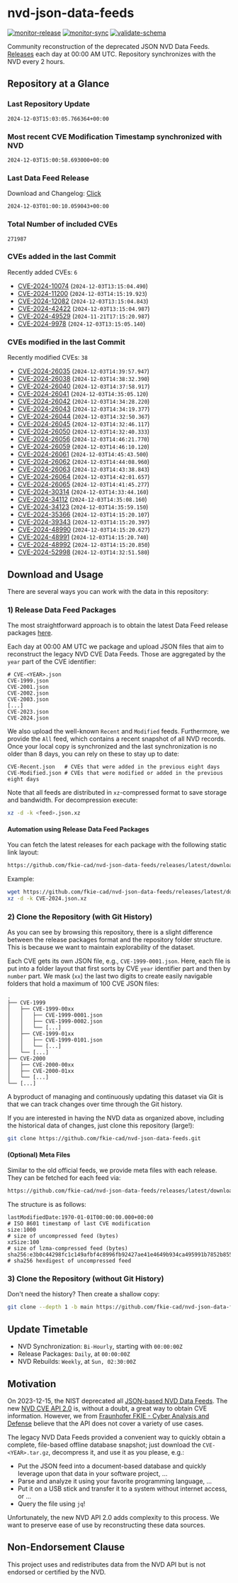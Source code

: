 # nvd-json-data-feeds

[![monitor-release](https://github.com/fkie-cad/nvd-json-data-feeds/actions/workflows/monitor_release.yml/badge.svg)](https://github.com/fkie-cad/nvd-json-data-feeds/actions/workflows/monitor_release.yml)
[![monitor-sync](https://github.com/fkie-cad/nvd-json-data-feeds/actions/workflows/monitor_sync.yml/badge.svg)](https://github.com/fkie-cad/nvd-json-data-feeds/actions/workflows/monitor_sync.yml)
[![validate-schema](https://github.com/fkie-cad/nvd-json-data-feeds/actions/workflows/validate_schema.yml/badge.svg)](https://github.com/fkie-cad/nvd-json-data-feeds/actions/workflows/validate_schema.yml)

Community reconstruction of the deprecated JSON NVD Data Feeds.
[Releases](https://github.com/fkie-cad/nvd-json-data-feeds/releases/latest) each day at 00:00 AM UTC.
Repository synchronizes with the NVD every 2 hours.

## Repository at a Glance

### Last Repository Update

```plain
2024-12-03T15:03:05.766364+00:00
```

### Most recent CVE Modification Timestamp synchronized with NVD

```plain
2024-12-03T15:00:58.693000+00:00
```

### Last Data Feed Release

Download and Changelog: [Click](https://github.com/fkie-cad/nvd-json-data-feeds/releases/latest)

```plain
2024-12-03T01:00:10.059043+00:00
```

### Total Number of included CVEs

```plain
271987
```

### CVEs added in the last Commit

Recently added CVEs: `6`

- [CVE-2024-10074](CVE-2024/CVE-2024-100xx/CVE-2024-10074.json) (`2024-12-03T13:15:04.490`)
- [CVE-2024-11200](CVE-2024/CVE-2024-112xx/CVE-2024-11200.json) (`2024-12-03T14:15:19.923`)
- [CVE-2024-12082](CVE-2024/CVE-2024-120xx/CVE-2024-12082.json) (`2024-12-03T13:15:04.843`)
- [CVE-2024-42422](CVE-2024/CVE-2024-424xx/CVE-2024-42422.json) (`2024-12-03T13:15:04.987`)
- [CVE-2024-49529](CVE-2024/CVE-2024-495xx/CVE-2024-49529.json) (`2024-11-21T17:15:20.987`)
- [CVE-2024-9978](CVE-2024/CVE-2024-99xx/CVE-2024-9978.json) (`2024-12-03T13:15:05.140`)


### CVEs modified in the last Commit

Recently modified CVEs: `38`

- [CVE-2024-26035](CVE-2024/CVE-2024-260xx/CVE-2024-26035.json) (`2024-12-03T14:39:57.947`)
- [CVE-2024-26038](CVE-2024/CVE-2024-260xx/CVE-2024-26038.json) (`2024-12-03T14:38:32.390`)
- [CVE-2024-26040](CVE-2024/CVE-2024-260xx/CVE-2024-26040.json) (`2024-12-03T14:37:58.917`)
- [CVE-2024-26041](CVE-2024/CVE-2024-260xx/CVE-2024-26041.json) (`2024-12-03T14:35:05.120`)
- [CVE-2024-26042](CVE-2024/CVE-2024-260xx/CVE-2024-26042.json) (`2024-12-03T14:34:28.220`)
- [CVE-2024-26043](CVE-2024/CVE-2024-260xx/CVE-2024-26043.json) (`2024-12-03T14:34:19.377`)
- [CVE-2024-26044](CVE-2024/CVE-2024-260xx/CVE-2024-26044.json) (`2024-12-03T14:32:50.367`)
- [CVE-2024-26045](CVE-2024/CVE-2024-260xx/CVE-2024-26045.json) (`2024-12-03T14:32:46.117`)
- [CVE-2024-26050](CVE-2024/CVE-2024-260xx/CVE-2024-26050.json) (`2024-12-03T14:32:40.333`)
- [CVE-2024-26056](CVE-2024/CVE-2024-260xx/CVE-2024-26056.json) (`2024-12-03T14:46:21.770`)
- [CVE-2024-26059](CVE-2024/CVE-2024-260xx/CVE-2024-26059.json) (`2024-12-03T14:46:10.120`)
- [CVE-2024-26061](CVE-2024/CVE-2024-260xx/CVE-2024-26061.json) (`2024-12-03T14:45:43.500`)
- [CVE-2024-26062](CVE-2024/CVE-2024-260xx/CVE-2024-26062.json) (`2024-12-03T14:44:08.960`)
- [CVE-2024-26063](CVE-2024/CVE-2024-260xx/CVE-2024-26063.json) (`2024-12-03T14:43:38.843`)
- [CVE-2024-26064](CVE-2024/CVE-2024-260xx/CVE-2024-26064.json) (`2024-12-03T14:42:01.657`)
- [CVE-2024-26065](CVE-2024/CVE-2024-260xx/CVE-2024-26065.json) (`2024-12-03T14:41:45.277`)
- [CVE-2024-30314](CVE-2024/CVE-2024-303xx/CVE-2024-30314.json) (`2024-12-03T14:33:44.160`)
- [CVE-2024-34112](CVE-2024/CVE-2024-341xx/CVE-2024-34112.json) (`2024-12-03T14:35:08.160`)
- [CVE-2024-34123](CVE-2024/CVE-2024-341xx/CVE-2024-34123.json) (`2024-12-03T14:35:59.150`)
- [CVE-2024-35366](CVE-2024/CVE-2024-353xx/CVE-2024-35366.json) (`2024-12-03T14:15:20.107`)
- [CVE-2024-39343](CVE-2024/CVE-2024-393xx/CVE-2024-39343.json) (`2024-12-03T14:15:20.397`)
- [CVE-2024-48990](CVE-2024/CVE-2024-489xx/CVE-2024-48990.json) (`2024-12-03T14:15:20.627`)
- [CVE-2024-48991](CVE-2024/CVE-2024-489xx/CVE-2024-48991.json) (`2024-12-03T14:15:20.740`)
- [CVE-2024-48992](CVE-2024/CVE-2024-489xx/CVE-2024-48992.json) (`2024-12-03T14:15:20.850`)
- [CVE-2024-52998](CVE-2024/CVE-2024-529xx/CVE-2024-52998.json) (`2024-12-03T14:32:51.580`)


## Download and Usage

There are several ways you can work with the data in this repository:

### 1) Release Data Feed Packages

The most straightforward approach is to obtain the latest Data Feed release packages [here](https://github.com/fkie-cad/nvd-json-data-feeds/releases/latest).

Each day at 00:00 AM UTC we package and upload JSON files that aim to reconstruct the legacy NVD CVE Data Feeds.
Those are aggregated by the `year` part of the CVE identifier:

```
# CVE-<YEAR>.json
CVE-1999.json
CVE-2001.json
CVE-2002.json
CVE-2003.json
[...]
CVE-2023.json
CVE-2024.json
```

We also upload the well-known `Recent` and `Modified` feeds.
Furthermore, we provide the `All` feed, which contains a recent snapshot of all NVD records.
Once your local copy is synchronized and the last synchronization is no older than 8 days, you can rely on these to stay up to date:

```plain
CVE-Recent.json   # CVEs that were added in the previous eight days
CVE-Modified.json # CVEs that were modified or added in the previous eight days
```

Note that all feeds are distributed in `xz`-compressed format to save storage and bandwidth.
For decompression execute:

```sh
xz -d -k <feed>.json.xz
```

#### Automation using Release Data Feed Packages

You can fetch the latest releases for each package with the following static link layout:

```sh
https://github.com/fkie-cad/nvd-json-data-feeds/releases/latest/download/CVE-<YEAR>.json.xz
```

Example:

```sh
wget https://github.com/fkie-cad/nvd-json-data-feeds/releases/latest/download/CVE-2024.json.xz
xz -d -k CVE-2024.json.xz
```

### 2) Clone the Repository (with Git History)

As you can see by browsing this repository, there is a slight difference between the release packages format and the repository folder structure.
This is because we want to maintain explorability of the dataset.

Each CVE gets its own JSON file, e.g., `CVE-1999-0001.json`.
Here, each file is put into a folder layout that first sorts by CVE `year` identifier part and then by `number` part.
We mask (`xx`) the last two digits to create easily navigable folders that hold a maximum of 100 CVE JSON files:

```plain
.
├── CVE-1999
│   ├── CVE-1999-00xx
│   │   ├── CVE-1999-0001.json
│   │   ├── CVE-1999-0002.json
│   │   └── [...]
│   ├── CVE-1999-01xx
│   │   ├── CVE-1999-0101.json
│   │   └── [...]
│   └── [...]
├── CVE-2000
│   ├── CVE-2000-00xx
│   ├── CVE-2000-01xx
│   └── [...]
└── [...]
```

A byproduct of managing and continuously updating this dataset via Git is that we can track changes over time through the Git history.

If you are interested in having the NVD data as organized above, including the historical data of changes, just clone this repository (large!):

```sh
git clone https://github.com/fkie-cad/nvd-json-data-feeds.git
```

#### (Optional) Meta Files

Similar to the old official feeds, we provide meta files with each release. They can be fetched for each feed via:

```sh
https://github.com/fkie-cad/nvd-json-data-feeds/releases/latest/download/CVE-<YEAR>.meta
```

The structure is as follows:

```plain
lastModifiedDate:1970-01-01T00:00:00.000+00:00                          # ISO 8601 timestamp of last CVE modification
size:1000                                                               # size of uncompressed feed (bytes)
xzSize:100                                                              # size of lzma-compressed feed (bytes)
sha256:e3b0c44298fc1c149afbf4c8996fb92427ae41e4649b934ca495991b7852b855 # sha256 hexdigest of uncompressed feed
```

### 3) Clone the Repository (without Git History)

Don't need the history? Then create a shallow copy:

```sh
git clone --depth 1 -b main https://github.com/fkie-cad/nvd-json-data-feeds.git
```


## Update Timetable

* NVD Synchronization: `Bi-Hourly`, starting with `00:00:00Z`
* Release Packages: `Daily`, at `00:00:00Z`
* NVD Rebuilds: `Weekly`, at `Sun, 02:30:00Z`


## Motivation

On 2023-12-15, the NIST deprecated all [JSON-based NVD Data Feeds](https://nvd.nist.gov/vuln/data-feeds#divRetirementBanner-1).
The new [NVD CVE API 2.0](https://nvd.nist.gov/developers/vulnerabilities) is, without a doubt, a great way to obtain CVE information.
However, we from [Fraunhofer FKIE - Cyber Analysis and Defense](https://www.fkie.fraunhofer.de/en/departments/cad.html) believe that the API does not cover a variety of use cases.

The legacy NVD Data Feeds provided a convenient way to quickly obtain a complete, file-based offline database snapshot; just download the `CVE-<YEAR>.tar.gz`, decompress it, and use it as you please, e.g.:

- Put the JSON feed into a document-based database and quickly leverage upon that data in your software project, ...
- Parse and analyze it using your favorite programming language, ...
- Put it on a USB stick and transfer it to a system without internet access, or ...
- Query the file using `jq`!

Unfortunately, the new NVD API 2.0 adds complexity to this process.
We want to preserve ease of use by reconstructing these data sources.

## Non-Endorsement Clause

This project uses and redistributes data from the NVD API but is not endorsed or certified by the NVD.